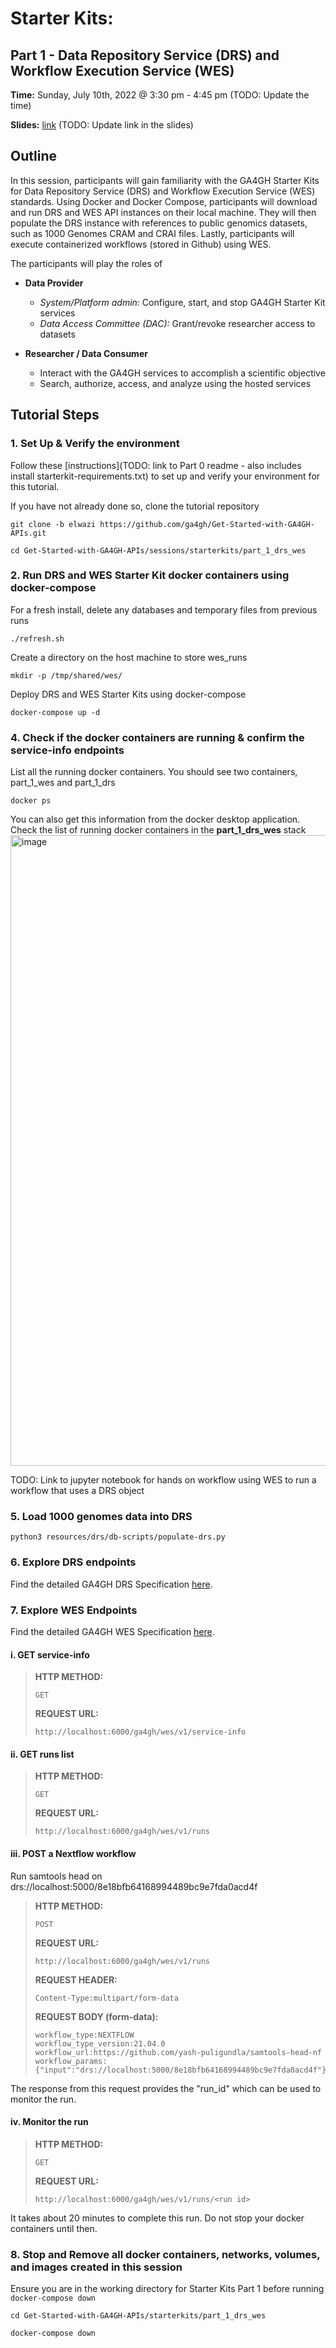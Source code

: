 # Starter Kits:
## Part 1 - Data Repository Service (DRS) and Workflow Execution Service (WES)

**Time:** Sunday, July 10th, 2022 @ 3:30 pm - 4:45 pm (TODO: Update the time)

**Slides:** [link](https://docs.google.com/presentation/d/1nrR0rCpKPpKzrizdUfRcG5ijmEpwgqlT/edit?usp=sharing&ouid=116022107626925645879&rtpof=true&sd=true) (TODO: Update link in the slides)
## Outline

In this session, participants will gain familiarity with the GA4GH Starter Kits for Data Repository Service (DRS) and Workflow Execution Service (WES) standards. Using Docker and Docker Compose, participants will download and run DRS and WES API instances on their local machine. They will then populate the DRS instance with references to public genomics datasets, such as 1000 Genomes CRAM and CRAI files. Lastly, participants will execute containerized workflows (stored in Github) using WES.

The participants will play the roles of
* **Data Provider**
  * *System/Platform admin:* Configure, start, and stop GA4GH Starter Kit services
  * *Data Access Committee (DAC):* Grant/revoke researcher access to datasets

* **Researcher / Data Consumer**
  * Interact with the GA4GH services to accomplish a scientific objective
  * Search, authorize, access, and analyze using the hosted services

## Tutorial Steps

### 1. Set Up & Verify the environment

Follow these [instructions](TODO: link to Part 0 readme - also includes install starterkit-requirements.txt) to set up and verify your environment for this tutorial.

If you have not already done so, clone the tutorial repository

```
git clone -b elwazi https://github.com/ga4gh/Get-Started-with-GA4GH-APIs.git
```
```
cd Get-Started-with-GA4GH-APIs/sessions/starterkits/part_1_drs_wes
```
### 2. Run DRS and WES Starter Kit docker containers using docker-compose

For a fresh install, delete any databases and temporary files from previous runs
```
./refresh.sh
```

Create a directory on the host machine to store wes_runs
```
mkdir -p /tmp/shared/wes/
```

Deploy DRS and WES Starter Kits using docker-compose
```
docker-compose up -d
```

### 4. Check if the docker containers are running & confirm the service-info endpoints

List all the running docker containers. You should see two containers, part_1_wes and part_1_drs

```
docker ps
```

You can also get this information from the docker desktop application. Check the list of running docker containers in the **part_1_drs_wes** stack
<img width="1009" alt="image" src="https://user-images.githubusercontent.com/89084962/175344895-f5655346-8a21-4a8e-9b59-284888e6c712.png">

TODO: Link to jupyter notebook for hands on workflow using WES to run a workflow that uses a DRS object



###  5. Load 1000 genomes data into DRS
```
python3 resources/drs/db-scripts/populate-drs.py
```



### 6. Explore DRS endpoints

Find the detailed GA4GH DRS Specification [here](https://github.com/ga4gh/data-repository-service-schemas).




### 7. Explore WES Endpoints

Find the detailed GA4GH WES Specification [here](https://github.com/ga4gh/workflow-execution-service-schemas).

#### i. GET service-info

> **HTTP METHOD:**
> ```
> GET
> ```
> **REQUEST URL:**
> ```
> http://localhost:6000/ga4gh/wes/v1/service-info
> ```

#### ii. GET runs list

> **HTTP METHOD:**
> ```
> GET
> ```
> **REQUEST URL:**
> ```
> http://localhost:6000/ga4gh/wes/v1/runs
> ```

#### iii. POST a Nextflow workflow

Run samtools head on drs://localhost:5000/8e18bfb64168994489bc9e7fda0acd4f

> **HTTP METHOD:**
> ```
> POST
> ```
> **REQUEST URL:**
> ```
> http://localhost:6000/ga4gh/wes/v1/runs
> ```
> **REQUEST HEADER:**
> ```
> Content-Type:multipart/form-data
> ```
> **REQUEST BODY (form-data):**
> ```
> workflow_type:NEXTFLOW
> workflow_type_version:21.04.0
> workflow_url:https://github.com/yash-puligundla/samtools-head-nf
> workflow_params:{"input":"drs://localhost:5000/8e18bfb64168994489bc9e7fda0acd4f"}
> ```

The response from this request provides the "run_id" which can be used to monitor the run.

#### iv. Monitor the run

> **HTTP METHOD:**
> ```
> GET
> ```
> **REQUEST URL:**
> ```
> http://localhost:6000/ga4gh/wes/v1/runs/<run id>
> ```

It takes about 20 minutes to complete this run. Do not stop your docker containers until then.

### 8. Stop and Remove all docker containers, networks, volumes, and images created in this session
Ensure you are in the working directory for Starter Kits Part 1 before running `docker-compose down`

```
cd Get-Started-with-GA4GH-APIs/starterkits/part_1_drs_wes
```
```
docker-compose down
```